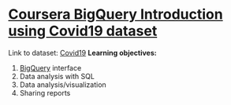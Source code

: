 # [Coursera BigQuery Introduction using Covid19 dataset](https://www.coursera.org/learn/working-with-bigquery/ungradedLab/pqBoH/working-with-bigquery#)

Link to dataset: [Covid19](https://data.humdata.org/search?q=Covid-19&ext_search_source=main-nav)
**Learning objectives:**
1. [BigQuery](https://cloud.google.com/bigquery#from-data-warehouse-to-a-unified-ai-ready-data-platform) interface
2. Data analysis with SQL 
3. Data analysis/visualization
4. Sharing reports
